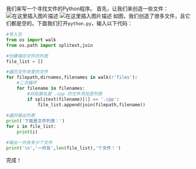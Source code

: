 我们来写一个寻找文件的Python程序。
首先，让我们来创造一些文件：
![在这里插入图片描述](https://pic.2ge.org/cdn/?url=https://img-blog.csdnimg.cn/20201024184318655.png?x-oss-process=image/watermark,type_ZmFuZ3poZW5naGVpdGk,shadow_10,text_aHR0cHM6Ly9ibG9nLmNzZG4ubmV0L1BhbkRhb3hpMjAyMA==,size_16,color_FFFFFF,t_70#pic_center)
![在这里插入图片描述](https://pic.2ge.org/cdn/?url=https://img-blog.csdnimg.cn/20201024184356501.png?x-oss-process=image/watermark,type_ZmFuZ3poZW5naGVpdGk,shadow_10,text_aHR0cHM6Ly9ibG9nLmNzZG4ubmV0L1BhbkRhb3hpMjAyMA==,size_16,color_FFFFFF,t_70#pic_center)
如图，我们创造了很多文件，且它们都是空的。下面我们打开`python.py`，输入以下代码：

```python
#导入包
from os import walk
from os.path import splitext,join

#创建储存文件的列表
file_list = []

#遍历文件夹里的文件
for filepath,dirnames,filenames in walk(r'files'):
    #二次循环
    for filename in filenames:
        #将拓展名是 .cpp 的文件添加至列表
        if splitext(filename)[1] == '.cpp':
            file_list.append(join(filepath,filename))
        
#遍历输出列表
print('下面是文件列表：')
for i in file_list:
	print(i)

#输出一共有多少个文件
print('\n','一共有',len(file_list),'个文件！')
```
完成！
